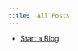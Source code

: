 ```yaml
---
title:  All Posts
---
```


- [Start a Blog](https://nurriol2.github.io/deep-learning-diary/deep-learning-diary/2020/10/28/start-a-blog.html)

